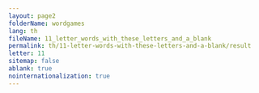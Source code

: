 ```yaml
---
layout: page2
folderName: wordgames
lang: th
fileName: 11_letter_words_with_these_letters_and_a_blank
permalink: th/11-letter-words-with-these-letters-and-a-blank/result
letter: 11
sitemap: false
ablank: true
nointernationalization: true
---
```

